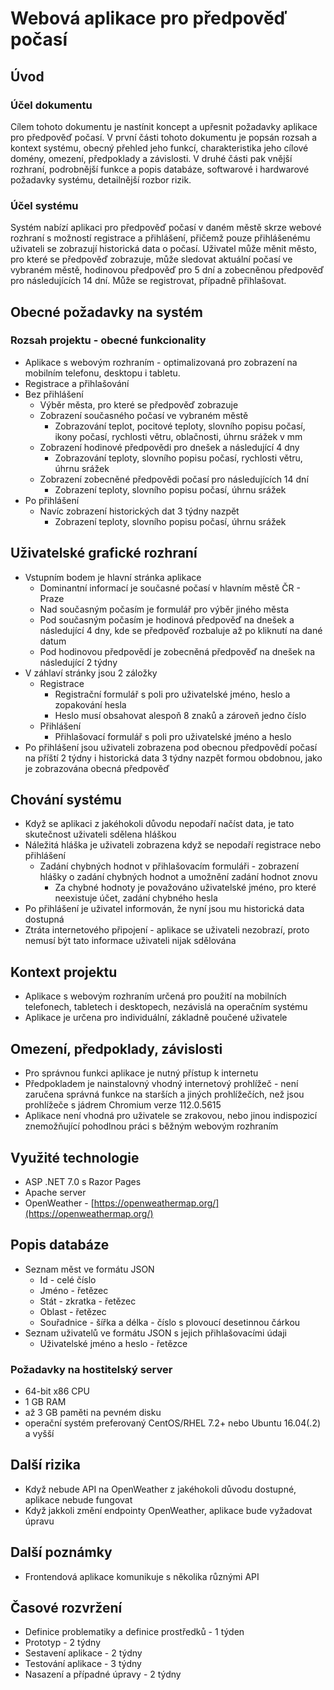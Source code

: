 # Webová aplikace pro předpověď počasí

## Úvod

### Účel dokumentu

Cílem tohoto dokumentu je nastínit koncept a upřesnit požadavky aplikace pro předpověď počasí. V první části tohoto dokumentu je popsán rozsah a kontext systému, obecný přehled jeho funkcí, charakteristika jeho cílové domény, omezení, předpoklady a závislosti. V druhé části pak vnější rozhraní, podrobnější funkce a popis databáze, softwarové i hardwarové požadavky systému, detailnější rozbor rizik.

### Účel systému

Systém nabízí aplikaci pro předpověď počasí v daném městě skrze webové rozhraní s možností registrace a přihlášení, přičemž pouze přihlášenému uživateli se zobrazují historická data o počasí. Uživatel může měnit město, pro které se předpověď zobrazuje, může sledovat aktuální počasí ve vybraném městě, hodinovou předpověď pro 5 dní a zobecněnou předpověď pro následujících 14 dní. Může se registrovat, případně přihlašovat.

## Obecné požadavky na systém

### Rozsah projektu - obecné funkcionality

- Aplikace s webovým rozhraním - optimalizovaná pro zobrazení na mobilním telefonu, desktopu i tabletu.
- Registrace a přihlašování
- Bez přihlášení
  - Výběr města, pro které se předpověď zobrazuje
  - Zobrazení současného počasí ve vybraném městě
    - Zobrazování teplot, pocitové teploty, slovního popisu počasí, ikony počasí, rychlosti větru, oblačnosti, úhrnu srážek v mm
  - Zobrazení hodinové předpovědi pro dnešek a následující 4 dny
    - Zobrazování teploty, slovního popisu počasí, rychlosti větru, úhrnu srážek
  - Zobrazení zobecněné předpovědi počasí pro následujících 14 dní
    - Zobrazení teploty, slovního popisu počasí, úhrnu srážek
- Po přihlášení
  - Navíc zobrazení historických dat 3 týdny nazpět
    - Zobrazení teploty, slovního popisu počasí, úhrnu srážek

## Uživatelské grafické rozhraní

- Vstupním bodem je hlavní stránka aplikace
  - Dominantní informací je současné počasí v hlavním městě ČR - Praze
  - Nad současným počasím je formulář pro výběr jiného města
  - Pod současným počasím je hodinová předpověď na dnešek a následující 4 dny, kde se předpověď rozbaluje až po kliknutí na dané datum
  - Pod hodinovou předpovědí je zobecněná předpověď na dnešek na následující 2 týdny
- V záhlaví stránky jsou 2 záložky
  - Registrace
    - Registrační formulář s poli pro uživatelské jméno, heslo a zopakování hesla
    - Heslo musí obsahovat alespoň 8 znaků a zároveň jedno číslo
  - Přihlášení
    - Přihlašovací formulář s poli pro uživatelské jméno a heslo
- Po přihlášení jsou uživateli zobrazena pod obecnou předpovědí počasí na příští 2 týdny i historická data 3 týdny nazpět formou obdobnou, jako je zobrazována obecná předpověď

## Chování systému

- Když se aplikaci z jakéhokoli důvodu nepodaří načíst data, je tato skutečnost uživateli sdělena hláškou
- Náležitá hláška je uživateli zobrazena když se nepodaří registrace nebo přihlášení
  - Zadání chybných hodnot v přihlašovacím formuláři - zobrazení hlášky o zadání chybných hodnot a umožnění zadání hodnot znovu
    - Za chybné hodnoty je považováno uživatelské jméno, pro které neexistuje účet, zadání chybného hesla
- Po přihlášení je uživatel informován, že nyní jsou mu historická data dostupná
- Ztráta internetového připojení - aplikace se uživateli nezobrazí, proto nemusí být tato informace uživateli nijak sdělována

## Kontext projektu

- Aplikace s webovým rozhraním určená pro použití na mobilních telefonech, tabletech i desktopech, nezávislá na operačním systému
- Aplikace je určena pro individuální, základně poučené uživatele

## Omezení, předpoklady, závislosti

- Pro správnou funkci aplikace je nutný přístup k internetu
- Předpokladem je nainstalovný vhodný internetový prohlížeč - není zaručena správná funkce na starších a jiných prohlížečích, než jsou prohlížeče s jádrem Chromium verze 112.0.5615
- Aplikace není vhodná pro uživatele se zrakovou, nebo jinou indispozicí znemožňující pohodlnou práci s běžným webovým rozhraním

## Využité technologie

- ASP .NET 7.0 s Razor Pages
- Apache server
- OpenWeather - [https://openweathermap.org/](https://openweathermap.org/)

## Popis databáze

- Seznam měst ve formátu JSON
  - Id - celé číslo
  - Jméno - řetězec
  - Stát - zkratka - řetězec
  - Oblast - řetězec
  - Souřadnice - šířka a délka - číslo s plovoucí desetinnou čárkou
- Seznam uživatelů ve formátu JSON s jejich přihlašovacími údaji
  - Uživatelské jméno a heslo - řetězce

### Požadavky na hostitelský server

- 64-bit x86 CPU
- 1 GB RAM
- až 3 GB paměti na pevném disku
- operační systém preferovaný CentOS/RHEL 7.2+ nebo Ubuntu 16.04(.2) a vyšší

## Další rizika

- Když nebude API na OpenWeather z jakéhokoli důvodu dostupné, aplikace nebude fungovat
- Když jakkoli změní endpointy OpenWeather, aplikace bude vyžadovat úpravu

## Další poznámky

- Frontendová aplikace komunikuje s několika různými API

## Časové rozvržení

- Definice problematiky a definice prostředků - 1 týden
- Prototyp - 2 týdny
- Sestavení aplikace - 2 týdny
- Testování aplikace - 3 týdny
- Nasazení a případné úpravy - 2 týdny
